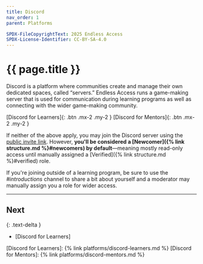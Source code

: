 ```yaml
---
title: Discord
nav_order: 1
parent: Platforms

SPDX-FileCopyrightText: 2025 Endless Access
SPDX-License-Identifier: CC-BY-SA-4.0
---
```


# {{ page.title }}

Discord is a platform where communities create and manage their own dedicated spaces, called “servers.” Endless Access runs a game-making server that is used for communication during learning programs as well as connecting with the wider game-making community.

<span class="fs-5 d-block text-center">
[Discord for Learners]{: .btn .mx-2 .my-2 }
[Discord for Mentors]{: .btn .mx-2 .my-2 }
</span>

If neither of the above apply, you may join the Discord server using the [public invite link]. However, **you'll be considered a [Newcomer]({% link structure.md %}#newcomers) by default**—meaning mostly read-only access until manually assigned a [Verified]({% link structure.md %}#verified) role.

If you're joining outside of a learning program, be sure to use the _#introductions_ channel to share a bit about yourself and a moderator may manually assign you a role for wider access.

[public invite link]: https://discord.gg/joinendless

---

## Next
{: .text-delta }

- [Discord for Learners]

[Discord for Learners]: {% link platforms/discord-learners.md %}
[Discord for Mentors]: {% link platforms/discord-mentors.md %}
